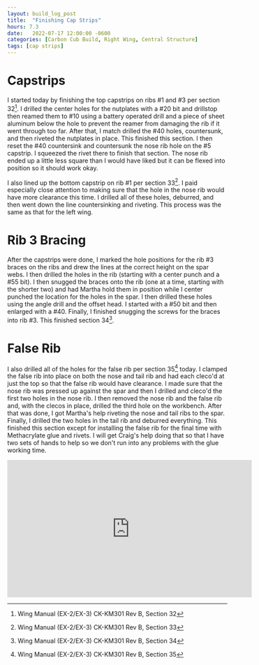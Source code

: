```yaml
---
layout: build_log_post
title:  "Finishing Cap Strips"
hours: 7.3
date:   2022-07-17 12:00:00 -0600
categories: [Carbon Cub Build, Right Wing, Central Structure]
tags: [cap strips]
---
```


# Capstrips

I started today by finishing the top capstrips on ribs #1 and #3 per section 32[^section-32-ref]. I drilled the center holes for the nutplates with a #20 bit and drillstop then reamed them to #10 using a battery operated drill and a piece of sheet aluminum below the hole to prevent the reamer from damaging the rib if it went through too far. After that, I match drilled the #40 holes, countersunk, and then riveted the nutplates in place. This finished this section. I then reset the #40 countersink and countersunk the nose rib hole on the #5 capstrip. I squeezed the rivet there to finish that section. The nose rib ended up a little less square than I would have liked but it can be flexed into position so it should work okay.

I also lined up the bottom capstrip on rib #1 per section 33[^section-33-ref]. I paid especially close attention to making sure that the hole in the nose rib would have more clearance this time. I drilled all of these holes, deburred, and then went down the line countersinking and riveting. This process was the same as that for the left wing.

# Rib 3 Bracing

After the capstrips were done, I marked the hole positions for the rib #3 braces on the ribs and drew the lines at the correct height on the spar webs. I then drilled the holes in the rib (starting with a center punch and a #55 bit). I then snugged the braces onto the rib (one at a time, starting with the shorter two) and had Martha hold them in position while I center punched the location for the holes in the spar. I then drilled these holes using the angle drill and the offset head. I started with a #50 bit and then enlarged with a #40. Finally, I finished snugging the screws for the braces into rib #3. This finished section 34[^section-34-ref].

# False Rib

I also drilled all of the holes for the false rib per section 35[^section-35-ref] today. I clamped the false rib into place on both the nose and tail rib and had each cleco'd at just the top so that the false rib would have clearance. I made sure that the nose rib was pressed up against the spar and then I drilled and cleco'd the first two holes in the nose rib. I then removed the nose rib and the false rib and, with the clecos in place, drilled the third hole on the workbench. After that was done, I got Martha's help riveting the nose and tail ribs to the spar. Finally, I drilled the two holes in the tail rib and deburred everything. This finished this section except for installing the false rib for the final time with Methacrylate glue and rivets. I will get Craig's help doing that so that I have two sets of hands to help so we don't run into any problems with the glue working time.

<iframe width="560" height="315" src="https://www.youtube.com/embed/SszEZhsiPcI" title="YouTube video player" frameborder="0" allow="accelerometer; autoplay; clipboard-write; encrypted-media; gyroscope; picture-in-picture" allowfullscreen></iframe>

[^section-32-ref]: Wing Manual (EX-2/EX-3) CK-KM301 Rev B, Section 32
[^section-33-ref]: Wing Manual (EX-2/EX-3) CK-KM301 Rev B, Section 33
[^section-34-ref]: Wing Manual (EX-2/EX-3) CK-KM301 Rev B, Section 34
[^section-35-ref]: Wing Manual (EX-2/EX-3) CK-KM301 Rev B, Section 35